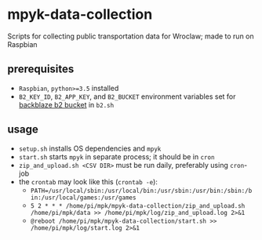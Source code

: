 # mpyk-data-collection
Scripts for collecting public transportation data for Wroclaw; made to run on Raspbian

## prerequisites
- `Raspbian`, `python>=3.5` installed
- `B2_KEY_ID`, `B2_APP_KEY`, and `B2_BUCKET` environment variables set for [backblaze b2 bucket](https://www.backblaze.com/) in `b2.sh`

## usage
- `setup.sh` installs OS dependencies and `mpyk`
- `start.sh` starts `mpyk` in separate process; it should be in `cron`
- `zip_and_upload.sh <CSV DIR>` must be run daily, preferably using `cron`-job
- the `crontab` may look like this (`crontab -e`): 
    - `PATH=/usr/local/sbin:/usr/local/bin:/usr/sbin:/usr/bin:/sbin:/bin:/usr/local/games:/usr/games`
    - `5 2 * * * /home/pi/mpk/mpyk-data-collection/zip_and_upload.sh /home/pi/mpk/data >> /home/pi/mpk/log/zip_and_upload.log 2>&1`
    - `@reboot /home/pi/mpk/mpyk-data-collection/start.sh >> /home/pi/mpk/log/start.log 2>&1`
